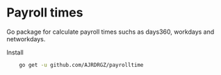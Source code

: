# Payroll times

Go package for calculate payroll times suchs as days360, workdays and networkdays.

Install

```bash
    go get -u github.com/AJRDRGZ/payrolltime
```
